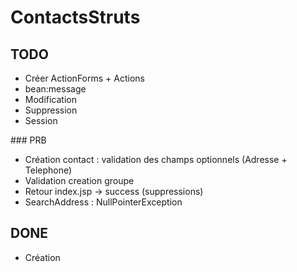 # ContactsStruts

## TODO
* Créer ActionForms + Actions
* bean:message
* Modification
* Suppression
* Session

### PRB
* Création contact : validation des champs optionnels (Adresse + Telephone)
* Validation creation groupe
* Retour index.jsp -> success (suppressions)
* SearchAddress : NullPointerException

## DONE 
* Création
